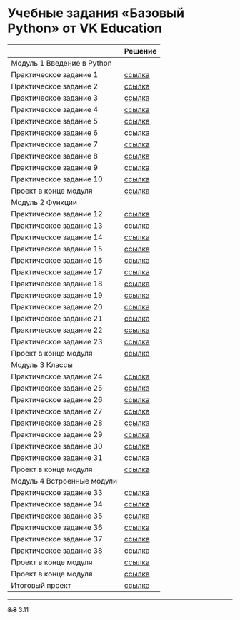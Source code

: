 # Учебные задания «Базовый Python» от VK Education

|                            | Решение                                                                |
| -------------------------- | ---------------------------------------------------------------------- |
| Модуль 1 Введение в Python |                                                                        |
| Практическое задание 1     | [ссылка](https://github.com/MihailStar/pthn-244/blob/master/src/01.py) |
| Практическое задание 2     | [ссылка](https://github.com/MihailStar/pthn-244/blob/master/src/02.py) |
| Практическое задание 3     | [ссылка](https://github.com/MihailStar/pthn-244/blob/master/src/03.py) |
| Практическое задание 4     | [ссылка](https://github.com/MihailStar/pthn-244/blob/master/src/04.py) |
| Практическое задание 5     | [ссылка](https://github.com/MihailStar/pthn-244/blob/master/src/05.py) |
| Практическое задание 6     | [ссылка](https://github.com/MihailStar/pthn-244/blob/master/src/06.py) |
| Практическое задание 7     | [ссылка](https://github.com/MihailStar/pthn-244/blob/master/src/07.py) |
| Практическое задание 8     | [ссылка](https://github.com/MihailStar/pthn-244/blob/master/src/08.py) |
| Практическое задание 9     | [ссылка](https://github.com/MihailStar/pthn-244/blob/master/src/09.py) |
| Практическое задание 10    | [ссылка](https://github.com/MihailStar/pthn-244/blob/master/src/10.py) |
| Проект в конце модуля      | [ссылка](https://github.com/MihailStar/pthn-244/blob/master/src/11.py) |
| Модуль 2 Функции           |                                                                        |
| Практическое задание 12    | [ссылка](https://github.com/MihailStar/pthn-244/blob/master/src/12.py) |
| Практическое задание 13    | [ссылка](https://github.com/MihailStar/pthn-244/blob/master/src/13.py) |
| Практическое задание 14    | [ссылка](https://github.com/MihailStar/pthn-244/blob/master/src/14.py) |
| Практическое задание 15    | [ссылка](https://github.com/MihailStar/pthn-244/blob/master/src/15.py) |
| Практическое задание 16    | [ссылка](https://github.com/MihailStar/pthn-244/blob/master/src/16.py) |
| Практическое задание 17    | [ссылка](https://github.com/MihailStar/pthn-244/blob/master/src/17.py) |
| Практическое задание 18    | [ссылка](https://github.com/MihailStar/pthn-244/blob/master/src/18.py) |
| Практическое задание 19    | [ссылка](https://github.com/MihailStar/pthn-244/blob/master/src/19.py) |
| Практическое задание 20    | [ссылка](https://github.com/MihailStar/pthn-244/blob/master/src/20.py) |
| Практическое задание 21    | [ссылка](https://github.com/MihailStar/pthn-244/blob/master/src/21.py) |
| Практическое задание 22    | [ссылка](https://github.com/MihailStar/pthn-244/blob/master/src/22.py) |
| Практическое задание 23    | [ссылка](https://github.com/MihailStar/pthn-244/blob/master/src/23.py) |
| Проект в конце модуля      | [ссылка](https://github.com/MihailStar/pthn-244/blob/master/src/24.py) |
| Модуль 3 Классы            |                                                                        |
| Практическое задание 24    | [ссылка](https://github.com/MihailStar/pthn-244/blob/master/src/25.py) |
| Практическое задание 25    | [ссылка](https://github.com/MihailStar/pthn-244/blob/master/src/26.py) |
| Практическое задание 26    | [ссылка](https://github.com/MihailStar/pthn-244/blob/master/src/27.py) |
| Практическое задание 27    | [ссылка](https://github.com/MihailStar/pthn-244/blob/master/src/28.py) |
| Практическое задание 28    | [ссылка](https://github.com/MihailStar/pthn-244/blob/master/src/29.py) |
| Практическое задание 29    | [ссылка](https://github.com/MihailStar/pthn-244/blob/master/src/30.py) |
| Практическое задание 30    | [ссылка](https://github.com/MihailStar/pthn-244/blob/master/src/31.py) |
| Практическое задание 31    | [ссылка](https://github.com/MihailStar/pthn-244/blob/master/src/32.py) |
| Проект в конце модуля      | [ссылка](https://github.com/MihailStar/pthn-244/blob/master/src/33.py) |
| Модуль 4 Встроенные модули |                                                                        |
| Практическое задание 33    | [ссылка](https://github.com/MihailStar/pthn-244/blob/master/src/34.py) |
| Практическое задание 34    | [ссылка](https://github.com/MihailStar/pthn-244/blob/master/src/35.py) |
| Практическое задание 35    | [ссылка](https://github.com/MihailStar/pthn-244/blob/master/src/36.py) |
| Практическое задание 36    | [ссылка](https://github.com/MihailStar/pthn-244/blob/master/src/37.py) |
| Практическое задание 37    | [ссылка](https://github.com/MihailStar/pthn-244/blob/master/src/38.py) |
| Практическое задание 38    | [ссылка](https://github.com/MihailStar/pthn-244/blob/master/src/39.py) |
| Проект в конце модуля      | [ссылка](https://github.com/MihailStar/pthn-244/blob/master/src/40.py) |
| Проект в конце модуля      | [ссылка](https://github.com/MihailStar/pthn-244/blob/master/src/41.py) |
| Итоговый проект            | [ссылка](https://github.com/MihailStar/pthn-244/blob/master/src/42.py) |

---

~~3.8~~ 3.11
